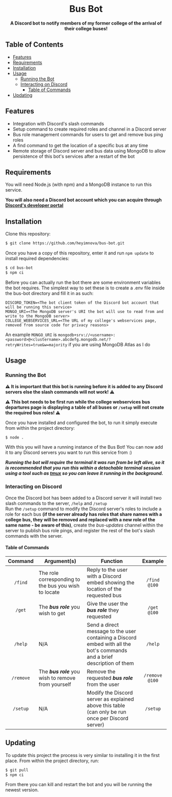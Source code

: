 <h1 align="center">Bus Bot</h1>

<p align="center"><b>A Discord bot to notify members of my former college of the arrival of their college buses!</b></p>

## Table of Contents

- [Features](#features)
- [Requirements](#requirements)
- [Installation](#installation)
- [Usage](#usage)
	- [Running the Bot](#running-the-bot)
	- [Interacting on Discord](#interacting-on-discord)
		- [Table of Commands](#table-of-commands)
- [Updating](#updating)

## Features

- Integration with Discord's slash commands
- Setup command to create required roles and channel in a Discord server
- Bus role management commands for users to get and remove bus ping roles
- A find command to get the location of a specific bus at any time
- Remote storage of Discord server and bus data using MongoDB to allow persistence of this bot's services after a restart of the bot

## Requirements

You will need Node.js (with npm) and a MongoDB instance to run this service.

**You will also need a Discord bot account which you can acquire through [Discord's developer portal](https://discord.com/developers/applications)**

## Installation

Clone this repository:

```bash
$ git clone https://github.com/heyimnova/bus-bot.git
```

Once you have a copy of this repository, enter it and run `npm update` to install required dependencies:

```bash
$ cd bus-bot
$ npm ci
```

Before you can actually run the bot there are some environment variables the bot requires. The simplest way to set these is to create a .env file inside the bus-bot directory and fill it in as such:

```
DISCORD_TOKEN=<The bot client token of the Discord bot account that will be running this service>
MONGO_URI=<The MongoDB server's URI the bot will use to read from and write to the MongoDB server>
COLLEGE_WEBSERVICES_URL=<The URL of my college's webservices page, removed from source code for privacy reasons>
```

An example `MONGO_URI` is `mongodb+srv://<username>:<password>@<clustername>.abcdefg.mongodb.net/?retryWrites=true&w=majority` if you are using MongoDB Atlas as I do

## Usage

### Running the Bot

**⚠️ It is important that this bot is running before it is added to any Discord servers else the slash commands will not work! ⚠️**  

**⚠️ This bot needs to be first run while the college webservices bus departures page is displaying a table of all buses or `/setup` will not create the required bus roles! ⚠️**  
  
Once you have installed and configured the bot, to run it simply execute from within the project directory:

```bash
$ node .
```

With this you will have a running instance of the Bus Bot! You can now add it to any Discord servers you want to run this service from :)  
  
***Running the bot will require the terminal it was run from be left alive, so it is recommended that you run this within a detachable terminal session using a tool such as [tmux](https://github.com/tmux/tmux#readme) so you can leave it running in the background.***

### Interacting on Discord

Once the Discord bot has been added to a Discord server it will install two slash commands to the server, `/help` and `/setup`  
Run the `/setup` command to modify the Discord server's roles to include a role for each bus **(if the server already has roles that share names with a college bus, they will be removed and replaced with a new role of the same name - be aware of this)**, create the *bus-updates* channel within the server to publish bus role pings, and register the rest of the bot's slash commands with the server.

#### Table of Commands

| Command | Argument(s) | Function | Example |
| :-----: | ----------- | -------- | :-----: |
| `/find` | The role corresponding to the bus you wish to locate | Reply to the user with a Discord embed showing the location of the requested bus | `/find @100` |
| `/get` | The ***bus role*** you wish to get | Give the user the ***bus role*** they requested | `/get @100` |
| `/help` | N/A | Send a direct message to the user containing a Discord embed with all the bot's commands and a brief description of them | `/help` |
| `/remove` | The ***bus role*** you wish to remove from yourself | Remove the requested ***bus role*** from the user | `/remove @100` |
| `/setup` | N/A | Modify the Discord server as explained above this table (can only be run once per Discord server) | `/setup` |

## Updating

To update this project the process is very similar to installing it in the first place. From within the project directory, run:

```bash
$ git pull
$ npm ci
```

From there you can kill and restart the bot and you will be running the newest version.  
